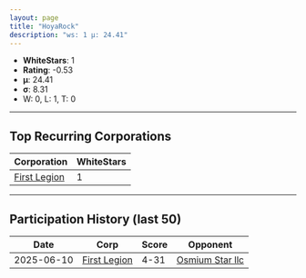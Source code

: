 ```yaml
---
layout: page
title: "HoyaRock"
description: "ws: 1 μ: 24.41"
---
```

- **WhiteStars**: 1
- **Rating**: -0.53
- **μ**: 24.41  
- **σ**: 8.31
- W: 0, L: 1, T: 0

---

## Top Recurring Corporations

| Corporation | WhiteStars |
| --- | --- |
| [First Legion](https://ws.tsl.rocks/corp/19925189a09925ee428220f600fcf721d71905103c1af9e2aa8e7e3b171a1a38/) | 1 |

---

## Participation History (last 50)

| Date | Corp | Score | Opponent |
| --- | --- | --- | --- |
| 2025-06-10 | [First Legion](https://ws.tsl.rocks/corp/19925189a09925ee428220f600fcf721d71905103c1af9e2aa8e7e3b171a1a38/) | 4-31 | [Osmium Star llc](https://ws.tsl.rocks/corp/edd3ac94ea8ee1cf441e904ff29c48c21fa5db83af6eb5a6e83ae236b3872b22/) |